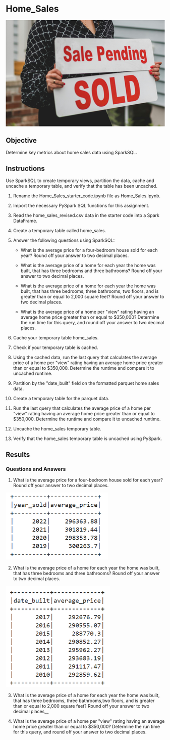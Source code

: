 # Home_Sales

![sale_pending](https://github.com/kgregart/Home_Sales/blob/main/Images/sale_pending.jpg)

## Objective

Determine key metrics about home sales data using SparkSQL.

## Instructions

Use SparkSQL to create temporary views, partition the data, cache and uncache a temporary table, and verify that the table has been uncached.  

1. Rename the Home_Sales_starter_code.ipynb file as Home_Sales.ipynb.

2. Import the necessary PySpark SQL functions for this assignment.

3. Read the home_sales_revised.csv data in the starter code into a Spark DataFrame.

4. Create a temporary table called home_sales.

5. Answer the following questions using SparkSQL:

    - What is the average price for a four-bedroom house sold for each year? Round off your answer to two decimal places.

    - What is the average price of a home for each year the home was built, that has three bedrooms and three bathrooms?       Round off your answer to two decimal places.

    - What is the average price of a home for each year the home was built, that has three bedrooms, three bathrooms,          two floors, and is greater than or equal to 2,000 square feet? Round off your answer to two decimal places.

    - What is the average price of a home per "view" rating having an average home price greater than or equal to              $350,000? Determine the run time for this query, and round off your answer to two decimal places.

6. Cache your temporary table home_sales.

7. Check if your temporary table is cached.

8. Using the cached data, run the last query that calculates the average price of a home per "view" rating having an average home price greater than or equal to $350,000. Determine the runtime and compare it to uncached runtime.

9. Partition by the "date_built" field on the formatted parquet home sales data.

10. Create a temporary table for the parquet data.

11. Run the last query that calculates the average price of a home per "view" rating having an average home price greater than or equal to $350,000. Determine the runtime and compare it to uncached runtime.

12. Uncache the home_sales temporary table.

13. Verify that the home_sales temporary table is uncached using PySpark.

## Results

### Questions and Answers

1. What is the average price for a four-bedroom house sold for each year? Round off your answer to two decimal places.

![Q1](https://github.com/kgregart/Home_Sales/blob/main/Images/4_bedroom.png)


2. What is the average price of a home for each year the home was built, that has three bedrooms and three bathrooms? Round off your answer to two decimal places.

![Q2](https://github.com/kgregart/Home_Sales/blob/main/Images/3_bed_3_bath.png)


3. What is the average price of a home for each year the home was built, that has three bedrooms, three bathrooms,two floors, and is greater than or equal to 2,000 square feet? Round off your answer to two decimal places__



4. What is the average price of a home per "view" rating having an average home price greater than or equal to $350,000? Determine the run time for this query, and round off your answer to two decimal places.


